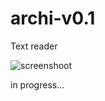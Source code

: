 # archi-v0.1
Text reader


![screenshoot](https://user-images.githubusercontent.com/26852843/213005781-6f6b8576-d66f-4407-b4f0-2bb06beb7395.png)

in progress...
